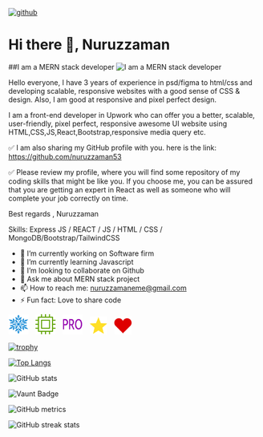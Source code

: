 [<img src='https://cdn.jsdelivr.net/npm/simple-icons@3.0.1/icons/github.svg' alt='github' height='40'>](https://github.com/nuruzzaman53)  

# Hi there 👋, Nuruzzaman
##I am a MERN stack developer
![I am a MERN stack developer](https://arturssmirnovs.github.io/github-profile-readme-generator/images/banner.png)

Hello everyone,
I have 3 years of experience in psd/figma to html/css and developing scalable, responsive websites with a good sense of CSS & design. Also, I am good at responsive and pixel perfect design.

I am a front-end developer in Upwork who can offer you a better, scalable, user-friendly, pixel perfect, responsive awesome UI website using HTML,CSS,JS,React,Bootstrap,responsive media query etc.


✅ I am also sharing my GitHub profile with you. here is the link: https://github.com/nuruzzaman53

✅  Please review my profile, where you will find some repository of my coding skills that might be like you.
If you choose me, you can be assured that you are getting an expert in React as well as someone who will complete your job correctly on time.

Best regards , Nuruzzaman

Skills: Express JS / REACT / JS / HTML / CSS / MongoDB/Bootstrap/TailwindCSS

- 🔭 I’m currently working on Software firm 
- 🌱 I’m currently learning Javascript 
- 👯 I’m looking to collaborate on Github 
- 💬 Ask me about MERN stack project 
- 📫 How to reach me: nuruzzamaneme@gmail.com 
- ⚡ Fun fact: Love to share code 




<a href='https://archiveprogram.github.com/'><img src='https://raw.githubusercontent.com/acervenky/animated-github-badges/master/assets/acbadge.gif' width='40' height='40'></a> <a href='https://docs.github.com/en/developers'><img src='https://raw.githubusercontent.com/acervenky/animated-github-badges/master/assets/devbadge.gif' width='40' height='40'></a> <a href='https://github.com/pricing'><img src='https://raw.githubusercontent.com/acervenky/animated-github-badges/master/assets/pro.gif' width='40' height='40'></a> <a href='https://stars.github.com/'><img src='https://raw.githubusercontent.com/acervenky/animated-github-badges/master/assets/starbadge.gif' width='35' height='35'></a> <a href='https://docs.github.com/en/github/supporting-the-open-source-community-with-github-sponsors'><img src='https://raw.githubusercontent.com/acervenky/animated-github-badges/master/assets/sponsorbadge.gif' width='35' height='35'></a> 

[![trophy](https://github-profile-trophy.vercel.app/?username=nuruzzaman53)](https://github.com/ryo-ma/github-profile-trophy)

[![Top Langs](https://github-readme-stats.vercel.app/api/top-langs/?username=nuruzzaman53)](https://github.com/anuraghazra/github-readme-stats)

![GitHub stats](https://github-readme-stats.vercel.app/api?username=nuruzzaman53&show_icons=true&count_private=true)  

![Vaunt Badge](https://api.vaunt.dev/v1/github/entities/nuruzzaman53/contributions?format=svg&private=true)  

![GitHub metrics](https://metrics.lecoq.io/nuruzzaman53)  

![GitHub streak stats](https://streak-stats.demolab.com/?user=nuruzzaman53)  



